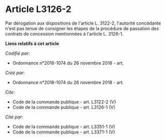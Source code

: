 # Article L3126-2

Par dérogation aux dispositions de l'article L. 3122-2, l'autorité concédante n'est pas tenue de consigner les étapes de la
procédure de passation des contrats de concession mentionnées à l'article L. 3126-1.

**Liens relatifs à cet article**

_Codifié par_:

  - Ordonnance n°2018-1074 du 26 novembre 2018 - art.

_Créé par_:

  - Ordonnance n°2018-1074 du 26 novembre 2018 - art.

_Cite_:

  - Code de la commande publique - art. L3122-2 (V)
  - Code de la commande publique - art. L3126-1 (V)

_Cité par_:

  - Code de la commande publique - art. L3351-1 (V)
  - Code de la commande publique - art. L3371-1 (V)
